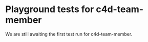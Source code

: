 # Playground tests for c4d-team-member
We are still awaiting the first test run for c4d-team-member.
